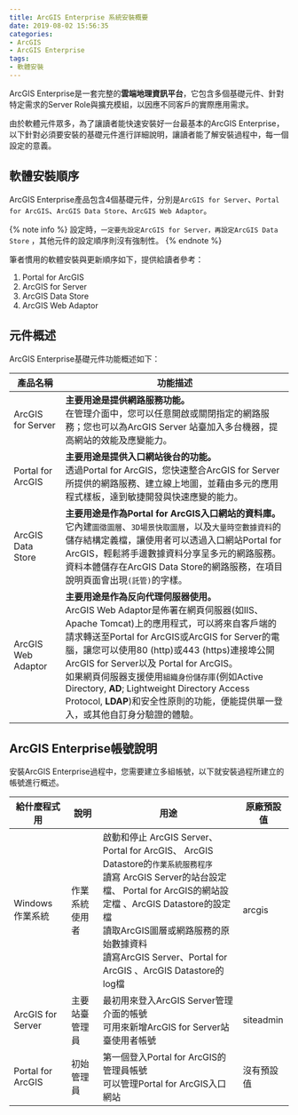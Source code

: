 ```yaml
---
title: ArcGIS Enterprise 系統安裝概要
date: 2019-08-02 15:56:35
categories:
- ArcGIS
- ArcGIS Enterprise
tags:
- 軟體安裝
---
```


ArcGIS Enterprise是一套完整的**雲端地理資訊平台**，它包含多個基礎元件、針對特定需求的Server Role與擴充模組，以因應不同客戶的實際應用需求。

由於軟體元件眾多，為了讓讀者能快速安裝好一台最基本的ArcGIS Enterprise，以下針對必須要安裝的基礎元件進行詳細說明，讓讀者能了解安裝過程中，每一個設定的意義。

<!-- more -->

## 軟體安裝順序

ArcGIS Enterprise產品包含4個基礎元件，分別是`ArcGIS for Server`、`Portal for ArcGIS`、`ArcGIS Data Store`、`ArcGIS Web Adaptor`。

{% note info %} 
設定時，`一定要先設定ArcGIS for Server，再設定ArcGIS Data Store` ，其他元件的設定順序則沒有強制性。 
{% endnote %}

筆者慣用的軟體安裝與更新順序如下，提供給讀者參考：

1. Portal for ArcGIS
2. ArcGIS for Server
3. ArcGIS Data Store
4. ArcGIS Web Adaptor

## 元件概述

ArcGIS Enterprise基礎元件功能概述如下：

| 產品名稱  | 功能描述  |
|--------------------   |-----------------------------------------------------------------------------------------------------------------------------------------------------------------------------------------------------------------------------------------------------------------------------------------------------------------------------------------------------------------------------  |
| ArcGIS for Server     | **主要用途是提供網路服務功能。** <br>在管理介面中，您可以任意開啟或關閉指定的網路服務；您也可以為ArcGIS Server 站臺加入多台機器，提高網站的效能及應變能力。    |
| Portal for ArcGIS     | **主要用途是提供入口網站後台的功能。** <br>透過Portal for ArcGIS，您快速整合ArcGIS for Server所提供的網路服務、建立線上地圖，並藉由多元的應用程式樣板，達到敏捷開發與快速應變的能力。  |
| ArcGIS Data Store     | **主要用途是作為Portal for ArcGIS入口網站的資料庫。** <br>它內建`圖徵圖層`、`3D場景快取圖層`，以及`大量時空數據資料`的儲存結構定義檔，讓使用者可以透過入口網站Portal for ArcGIS，輕鬆將手邊數據資料分享呈多元的網路服務。<br>資料本體儲存在ArcGIS Data Store的網路服務，在項目說明頁面會出現`(託管)`的字樣。   |
| ArcGIS Web Adaptor    | **主要用途是作為反向代理伺服器使用。** <br>ArcGIS Web Adaptor是佈署在網頁伺服器(如IIS、Apache Tomcat)上的應用程式，可以將來自客戶端的請求轉送至Portal for ArcGIS或ArcGIS for Server的電腦，讓您可以使用80 (http)或443 (https)連接埠公開ArcGIS for Server以及 Portal for ArcGIS。<br>如果網頁伺服器支援使用`組織身份儲存庫`(例如Active Directory, **AD**; Lightweight Directory Access Protocol, **LDAP**)和安全性原則的功能，便能提供單一登入，或其他自訂身分驗證的體驗。  |

## ArcGIS Enterprise帳號說明

安裝ArcGIS Enterprise過程中，您需要建立多組帳號，以下就安裝過程所建立的帳號進行概述。

| 給什麼程式用 | 說明 | 用途 | 原廠預設值 |
|-------------|-----|------|------------|
| Windows 作業系統 | 作業系統使用者 | 啟動和停止 ArcGIS Server、 Portal for ArcGIS、 ArcGIS Datastore的`作業系統服務程序` <br> 讀寫 ArcGIS Server的站台設定檔、 Portal for ArcGIS的網站設定檔 、ArcGIS Datastore的設定檔<br> 讀取ArcGIS圖層或網路服務的原始數據資料 <br> 讀寫ArcGIS Server、Portal for ArcGIS 、ArcGIS Datastore的log檔 | arcgis |
| ArcGIS for Server | 主要站臺管理員 | 最初用來登入ArcGIS Server管理介面的帳號 <br> 可用來新增ArcGIS for Server站臺使用者帳號 | siteadmin |
| Portal for ArcGIS | 初始管理員 | 第一個登入Portal for ArcGIS的管理員帳號 <br> 可以管理Portal for ArcGIS入口網站 | 沒有預設值 |